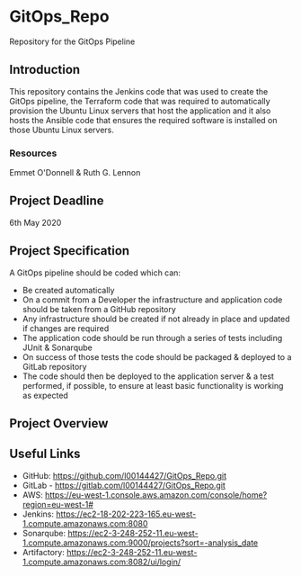 # GitOps_Repo
Repository for the GitOps Pipeline

## Introduction

This repository contains the Jenkins code that was used to create the GitOps pipeline, the Terraform code that was required to automatically provision the Ubuntu Linux servers that host the application and it also hosts the Ansible code that ensures the required software is installed on those Ubuntu Linux servers.

### Resources

Emmet O'Donnell & Ruth G. Lennon

## Project Deadline

6th May 2020

## Project Specification

A GitOps pipeline should be coded which can:

- Be created automatically
- On a commit from a Developer the infrastructure and application code should be taken from a GitHub repository
- Any infrastructure should be created if not already in place and updated if changes are required
- The application code should be run through a series of tests including JUnit & Sonarqube
- On success of those tests the code should be packaged & deployed to a GitLab repository
- The code should then be deployed to the application server & a test performed, if possible, to ensure at least basic functionality is working as expected

## Project Overview



## Useful Links

- GitHub: https://github.com/l00144427/GitOps_Repo.git
- GitLab - https://gitlab.com/l00144427/GitOps_Repo.git
- AWS: https://eu-west-1.console.aws.amazon.com/console/home?region=eu-west-1#
- Jenkins: https://ec2-18-202-223-165.eu-west-1.compute.amazonaws.com:8080
- Sonarqube: https://ec2-3-248-252-11.eu-west-1.compute.amazonaws.com:9000/projects?sort=-analysis_date
- Artifactory: https://ec2-3-248-252-11.eu-west-1.compute.amazonaws.com:8082/ui/login/
